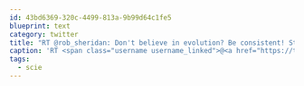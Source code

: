 ```yaml
---
id: 43bd6369-320c-4499-813a-9b99d64c1fe5
blueprint: text
category: twitter
title: "RT @rob_sheridan: Don't believe in evolution? Be consistent! Stop believing in air travel, computers, television, and antibiotics! #scie ..."
caption: 'RT <span class="username username_linked">@<a href="https://twitter.com/rob_sheridan" title="Rob Sheridan (Parody)">rob_sheridan</a></span>: Don''t believe in evolution? Be consistent! Stop believing in air travel, computers, television, and antibiotics! #scie ...'
tags:
  - scie
---
```

